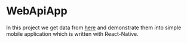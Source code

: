 # WebApiApp

In this project we get data from <a href="https://swapi.co/">here</a> and demonstrate them into simple mobile application which is written with React-Native. 

